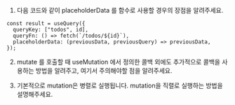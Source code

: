 1. 다음 코드와 같이 placeholderData 를 함수로 사용할 경우의 장점을 알려주세요.

```tsx
const result = useQuery({
  queryKey: ["todos", id],
  queryFn: () => fetch(`/todos/${id}`),
  placeholderData: (previousData, previousQuery) => previousData,
});
```

2. mutate 를 호출할 때 useMutation 에서 정의한 콜백 외에도 추가적으로 콜백을 사용하는 방법을 알려주고, 여기서 주의해야할 점을 알려주세요.

3. 기본적으로 mutation은 병렬로 실행됩니다. mutation을 직렬로 실행하는 방법을 설명해주세요.
